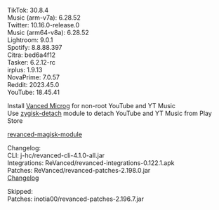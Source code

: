 TikTok: 30.8.4  
Music (arm-v7a): 6.28.52  
Twitter: 10.16.0-release.0  
Music (arm64-v8a): 6.28.52  
Lightroom: 9.0.1  
Spotify: 8.8.88.397  
Citra: bed6a4f12  
Tasker: 6.2.12-rc  
irplus: 1.9.13  
NovaPrime: 7.0.57  
Reddit: 2023.45.0  
YouTube: 18.45.41  

Install [Vanced Microg](https://github.com/TeamVanced/VancedMicroG/releases) for non-root YouTube and YT Music  
Use [zygisk-detach](https://github.com/j-hc/zygisk-detach) module to detach YouTube and YT Music from Play Store  

[revanced-magisk-module](https://github.com/j-hc/revanced-magisk-module)  

Changelog:  
CLI: j-hc/revanced-cli-4.1.0-all.jar  
Integrations: ReVanced/revanced-integrations-0.122.1.apk  
Patches: ReVanced/revanced-patches-2.198.0.jar  
[Changelog](https://github.com/ReVanced/revanced-patches/releases/tag/v2.198.0)  

Skipped:  
Patches: inotia00/revanced-patches-2.196.7.jar    
